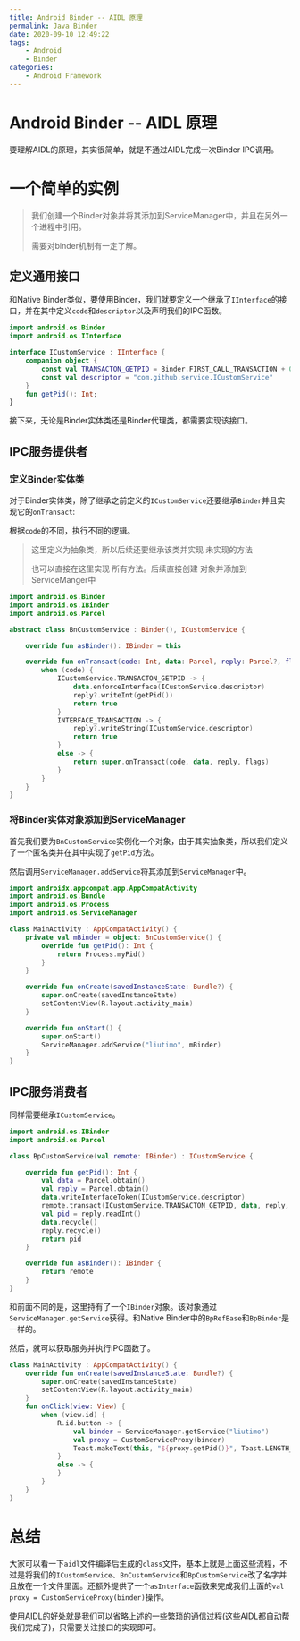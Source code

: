 ```yaml
---
title: Android Binder -- AIDL 原理
permalink: Java Binder
date: 2020-09-10 12:49:22
tags: 
	- Android
	- Binder
categories:	
	- Android Framework
---
```




# Android Binder -- AIDL 原理

要理解AIDL的原理，其实很简单，就是不通过AIDL完成一次Binder IPC调用。

# 一个简单的实例

> 我们创建一个Binder对象并将其添加到ServiceManager中，并且在另外一个进程中引用。
>
> 需要对binder机制有一定了解。

## 定义通用接口

和Native Binder类似，要使用Binder，我们就要定义一个继承了`IInterface`的接口，并在其中定义`code`和`descriptor`以及声明我们的IPC函数。

```kotlin
import android.os.Binder
import android.os.IInterface

interface ICustomService : IInterface {
    companion object {
        const val TRANSACTON_GETPID = Binder.FIRST_CALL_TRANSACTION + 0
        const val descriptor = "com.github.service.ICustomService"
    }
    fun getPid(): Int;
}
```

接下来，无论是Binder实体类还是Binder代理类，都需要实现该接口。

## IPC服务提供者

### 定义Binder实体类

对于Binder实体类，除了继承之前定义的`ICustomService`还要继承`Binder`并且实现它的`onTransact`:

根据`code`的不同，执行不同的逻辑。

> 这里定义为抽象类，所以后续还要继承该类并实现 未实现的方法
>
> 也可以直接在这里实现 所有方法。后续直接创建 对象并添加到ServiceManger中

```kotlin
import android.os.Binder
import android.os.IBinder
import android.os.Parcel

abstract class BnCustomService : Binder(), ICustomService {

    override fun asBinder(): IBinder = this

    override fun onTransact(code: Int, data: Parcel, reply: Parcel?, flags: Int): Boolean {
        when (code) {
            ICustomService.TRANSACTON_GETPID -> {
                data.enforceInterface(ICustomService.descriptor)
                reply?.writeInt(getPid())
                return true
            }
            INTERFACE_TRANSACTION -> {
                reply?.writeString(ICustomService.descriptor)
                return true
            }
            else -> {
                return super.onTransact(code, data, reply, flags)
            }
        }
    }
}
```



### 将Binder实体对象添加到ServiceManager

首先我们要为`BnCustomService`实例化一个对象，由于其实抽象类，所以我们定义了一个匿名类并在其中实现了`getPid`方法。

然后调用`ServiceManager.addService`将其添加到`ServiceManager`中。

```kotlin
import androidx.appcompat.app.AppCompatActivity
import android.os.Bundle
import android.os.Process
import android.os.ServiceManager

class MainActivity : AppCompatActivity() {
    private val mBinder = object: BnCustomService() {
        override fun getPid(): Int {
            return Process.myPid()
        }
    }

    override fun onCreate(savedInstanceState: Bundle?) {
        super.onCreate(savedInstanceState)
        setContentView(R.layout.activity_main)
    }

    override fun onStart() {
        super.onStart()
        ServiceManager.addService("liutimo", mBinder)
    }
}

```



## IPC服务消费者

同样需要继承`ICustomService`。

```kotlin
import android.os.IBinder
import android.os.Parcel

class BpCustomService(val remote: IBinder) : ICustomService {

    override fun getPid(): Int {
        val data = Parcel.obtain()
        val reply = Parcel.obtain()
        data.writeInterfaceToken(ICustomService.descriptor)
        remote.transact(ICustomService.TRANSACTON_GETPID, data, reply, 0)
        val pid = reply.readInt()
        data.recycle()
        reply.recycle()
        return pid
    }

    override fun asBinder(): IBinder {
        return remote
    }
}
```

和前面不同的是，这里持有了一个`IBinder`对象。该对象通过`ServiceManager.getService`获得。和Native Binder中的`BpRefBase`和`BpBinder`是一样的。

然后，就可以获取服务并执行IPC函数了。

```kotlin
class MainActivity : AppCompatActivity() {
    override fun onCreate(savedInstanceState: Bundle?) {
        super.onCreate(savedInstanceState)
        setContentView(R.layout.activity_main)
    }
    fun onClick(view: View) {
        when (view.id) {
            R.id.button -> {
                val binder = ServiceManager.getService("liutimo")
                val proxy = CustomServiceProxy(binder)
                Toast.makeText(this, "${proxy.getPid()}", Toast.LENGTH_SHORT).show()
            }
            else -> {
            }
        }
    }
}
```



# 总结

大家可以看一下`aidl`文件编译后生成的`class`文件，基本上就是上面这些流程，不过是将我们的`ICustomService`、`BnCustomService`和`BpCustomService`改了名字并且放在一个文件里面。还额外提供了一个`asInterface`函数来完成我们上面的`val proxy = CustomServiceProxy(binder)`操作。

使用AIDL的好处就是我们可以省略上述的一些繁琐的通信过程(这些AIDL都自动帮我们完成了)，只需要关注接口的实现即可。